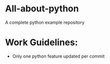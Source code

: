 # All-about-python
A complete python example repository


# Work Guidelines:
- Only one python feature updated per commit